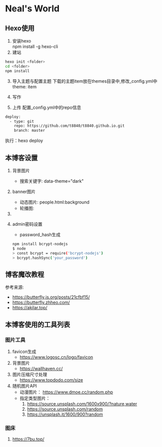 # Neal's World

## Hexo使用
1. 安装hexo  
npm install -g hexo-cli  
2. 建站
```sh
hexo init <folder>
cd <folder>
npm install
```
3. 导入主题与配置主题
下载的主题item放在themes目录中,修改_config.yml中theme: item

4. 写作

5. 上传
配置_config.yml中的repo信息
```sh
deploy:
  - type: git
    repo: https://github.com/t8840/t8840.github.io.git
    branch: master
```
执行：hexo deploy

## 本博客设置
1. 背景图片
    - 搜索关键字: data-theme="dark"
2. banner图片
    - 动态图片: people.html:background
    - 轮播图:
3.     

4. admin密码设置
    - password_hash生成
    ```sh
    npm install bcrypt-nodejs
    $ node
    > const bcrypt = require('bcrypt-nodejs')
    > bcrypt.hashSync('your_password')
    ```

## 博客魔改教程
参考来源:
- https://butterfly.js.org/posts/21cfbf15/
- https://butterfly.zhheo.com/
- https://akilar.top/


## 本博客使用的工具列表
### 图片工具
1. favicon生成  
    - https://www.logosc.cn/logo/favicon
2. 背景图片
    - https://wallhaven.cc/
3. 图片压缩尺寸处理
    - https://www.topdodo.com/size    
4. 随机图片API
    - 动漫图片： https://www.dmoe.cc/random.php
    - 指定类型图片：
        1. https://source.unsplash.com/1600x900/?nature,water
        2. https://source.unsplash.com/random
        3. https://unsplash.it/1600/900?random

### 图床
1. https://7bu.top/

